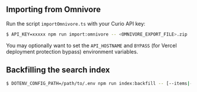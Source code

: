 ## Importing from Omnivore

Run the script `importOmnivore.ts` with your Curio API key:

```bash
$ API_KEY=xxxxx npm run import:omnivore -- <OMNIVORE_EXPORT_FILE>.zip
```

You may optionally want to set the `API_HOSTNAME` and `BYPASS` (for Vercel deployment protection bypass) environment variables.

## Backfilling the search index

```bash
$ DOTENV_CONFIG_PATH=/path/to/.env npm run index:backfill -- [--items|--highlights] --input-file <INPUT_FILE_PATH>
```
